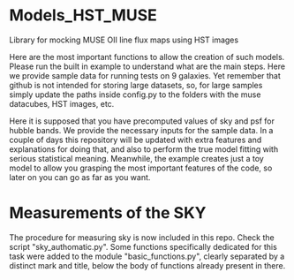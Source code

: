 # Models\_HST\_MUSE
Library for mocking MUSE OII line flux maps using HST images

Here are the most important functions to allow the creation of such models.
Please run the built in example to understand what are the main steps.
Here we provide sample data for running tests on 9 galaxies. Yet remember
that github is not intended for storing large datasets, so, for large samples
simply update the paths inside config.py to the folders with the muse
datacubes, HST images, etc.  

Here it is supposed that you have precomputed values of sky and psf for hubble
bands. We provide the necessary inputs for the sample data. In a couple of days
this repository will be updated with extra features and explanations for doing
that, and also to perform the true model fitting with serious statistical
meaning. Meanwhile, the example creates just a toy model to allow you grasping
the most important features of the code, so later on you can go as far as you
want.  

# Measurements of the SKY

The procedure for measuring sky is now included in this repo. Check the script
"sky\_authomatic.py". Some functions specifically dedicated for this task were
added to the module "basic\_functions.py", clearly separated by a distinct mark
and title, below the body of functions already present in there.






